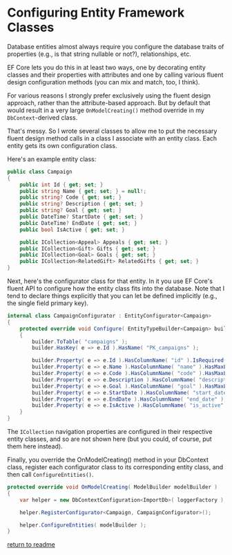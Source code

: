 # Configuring Entity Framework Classes

Database entities almost always require you configure the database traits of properties (e.g., is that string nullable or not?), relationships, etc.

EF Core lets you do this in at least two ways, one by decorating entity classes and their properties with attributes and one by calling various fluent design configuration methods (you can mix and match, too,
I think).

For various reasons I strongly prefer exclusively using the fluent design approach, rather than the attribute-based approach. But by default that would result in a very large
`OnModelCreating()` method override in my `DbContext`-derived class.

That's messy. So I wrote several classes to allow me to put the necessary fluent design method calls in a class I associate with an entity class. Each entity gets its own configuration class.

Here's an example entity class:

```csharp
public class Campaign
{
    public int Id { get; set; }
    public string Name { get; set; } = null!;
    public string? Code { get; set; }
    public string? Description { get; set; }
    public string? Goal { get; set; }
    public DateTime? StartDate { get; set; }
    public DateTime? EndDate { get; set; }
    public bool IsActive { get; set; }

    public ICollection<Appeal> Appeals { get; set; }
    public ICollection<Gift> Gifts { get; set; }
    public ICollection<Goal> Goals { get; set; }
    public ICollection<RelatedGift> RelatedGifts { get; set; }
}
```

Next, here's the configurator class for that entity. In it you use EF Core's fluent API to configure how the entity class fits into the database. Note that I tend to declare things explicitly that you can let be defined implicitly (e.g., the single field primary key).

```c#
internal class CampaignConfigurator : EntityConfigurator<Campaign>
{
    protected override void Configure( EntityTypeBuilder<Campaign> builder )
    {
        builder.ToTable( "campaigns" );
        builder.HasKey( e => e.Id ).HasName( "PK_campaigns" );

        builder.Property( e => e.Id ).HasColumnName( "id" ).IsRequired();
        builder.Property( e => e.Name ).HasColumnName( "name" ).HasMaxLength( 50 ).IsRequired();
        builder.Property( e => e.Code ).HasColumnName( "code" ).HasMaxLength( 20 );
        builder.Property( e => e.Description ).HasColumnName( "description" ).HasMaxLength( 100 );
        builder.Property( e => e.Goal ).HasColumnName( "goal" ).HasMaxLength( 50 );
        builder.Property( e => e.StartDate ).HasColumnName( "start_date" );
        builder.Property( e => e.EndDate ).HasColumnName( "end_date" );
        builder.Property( e => e.IsActive ).HasColumnName( "is_active" ).IsRequired();
    }
}
```

The `ICollection` navigation properties are configured in their respective entity classes,
and so are not shown here (but you could, of course, put them here instead).

Finally, you override the  OnModelCreating() method in your DbContext class, register each configurator class to its corresponding entity class, and then call `ConfigureEntities()`.

```c#
protected override void OnModelCreating( ModelBuilder modelBuilder )
{
    var helper = new DbContextConfiguration<ImportDb>( loggerFactory );

    helper.RegisterConfigurator<Campaign, CampaignConfigurator>();

    helper.ConfigureEntities( modelBuilder );
}
```

[return to readme](../readme.md)
